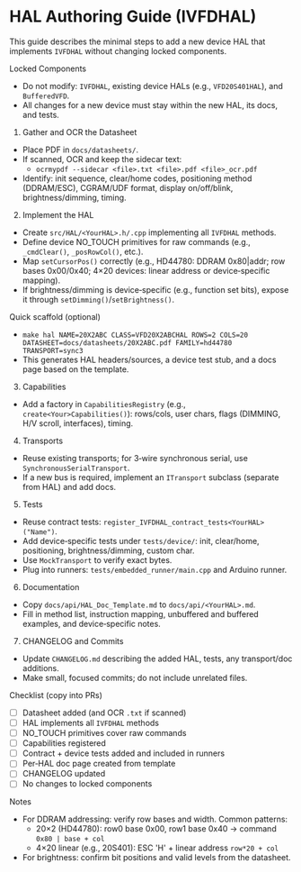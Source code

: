 # HAL Authoring Guide (IVFDHAL)

This guide describes the minimal steps to add a new device HAL that implements `IVFDHAL` without changing locked components.

Locked Components
- Do not modify: `IVFDHAL`, existing device HALs (e.g., `VFD20S401HAL`), and `BufferedVFD`.
- All changes for a new device must stay within the new HAL, its docs, and tests.

1) Gather and OCR the Datasheet
- Place PDF in `docs/datasheets/`.
- If scanned, OCR and keep the sidecar text:
  - `ocrmypdf --sidecar <file>.txt <file>.pdf <file>_ocr.pdf`
- Identify: init sequence, clear/home codes, positioning method (DDRAM/ESC), CGRAM/UDF format, display on/off/blink, brightness/dimming, timing.

2) Implement the HAL
- Create `src/HAL/<YourHAL>.h/.cpp` implementing all `IVFDHAL` methods.
- Define device NO_TOUCH primitives for raw commands (e.g., `_cmdClear()`, `_posRowCol()`, etc.).
- Map `setCursorPos()` correctly (e.g., HD44780: DDRAM 0x80|addr; row bases 0x00/0x40; 4×20 devices: linear address or device‑specific mapping).
- If brightness/dimming is device‑specific (e.g., function set bits), expose it through `setDimming()`/`setBrightness()`.

Quick scaffold (optional)
- `make hal NAME=20X2ABC CLASS=VFD20X2ABCHAL ROWS=2 COLS=20 DATASHEET=docs/datasheets/20X2ABC.pdf FAMILY=hd44780 TRANSPORT=sync3`
- This generates HAL headers/sources, a device test stub, and a docs page based on the template.

3) Capabilities
- Add a factory in `CapabilitiesRegistry` (e.g., `create<Your>Capabilities()`): rows/cols, user chars, flags (DIMMING, H/V scroll, interfaces), timing.

4) Transports
- Reuse existing transports; for 3‑wire synchronous serial, use `SynchronousSerialTransport`.
- If a new bus is required, implement an `ITransport` subclass (separate from HAL) and add docs.

5) Tests
- Reuse contract tests: `register_IVFDHAL_contract_tests<YourHAL>("Name")`.
- Add device‑specific tests under `tests/device/`: init, clear/home, positioning, brightness/dimming, custom char.
- Use `MockTransport` to verify exact bytes.
- Plug into runners: `tests/embedded_runner/main.cpp` and Arduino runner.

6) Documentation
- Copy `docs/api/HAL_Doc_Template.md` to `docs/api/<YourHAL>.md`.
- Fill in method list, instruction mapping, unbuffered and buffered examples, and device‑specific notes.

7) CHANGELOG and Commits
- Update `CHANGELOG.md` describing the added HAL, tests, any transport/doc additions.
- Make small, focused commits; do not include unrelated files.

Checklist (copy into PRs)
- [ ] Datasheet added (and OCR `.txt` if scanned)
- [ ] HAL implements all `IVFDHAL` methods
- [ ] NO_TOUCH primitives cover raw commands
- [ ] Capabilities registered
- [ ] Contract + device tests added and included in runners
- [ ] Per‑HAL doc page created from template
- [ ] CHANGELOG updated
- [ ] No changes to locked components

Notes
- For DDRAM addressing: verify row bases and width. Common patterns:
  - 20×2 (HD44780): row0 base 0x00, row1 base 0x40 → command `0x80 | base + col`
  - 4×20 linear (e.g., 20S401): ESC 'H' + linear address `row*20 + col`
- For brightness: confirm bit positions and valid levels from the datasheet.
